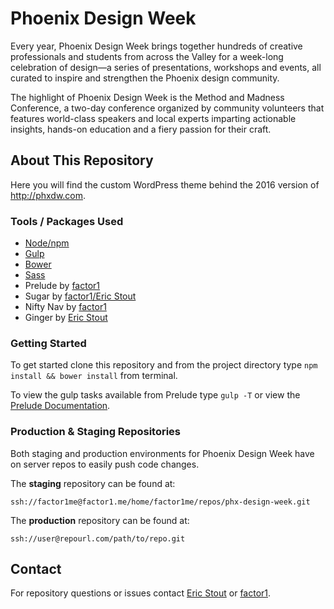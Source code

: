 # Phoenix Design Week
Every year, Phoenix Design Week brings together hundreds of creative professionals
and students from across the Valley for a week-long celebration of design—a series
of presentations, workshops and events, all curated to inspire and strengthen the
Phoenix design community.

The highlight of Phoenix Design Week is the Method and Madness Conference, a
two-day conference organized by community volunteers that features world-class
speakers and local experts imparting actionable insights, hands-on education and
a fiery passion for their craft.

## About This Repository
Here you will find the custom WordPress theme behind the 2016 version of http://phxdw.com.

### Tools / Packages Used
- [Node/npm](http://npmjs.com)
- [Gulp](http://gulpjs.com)
- [Bower](http://bower.io)
- [Sass](http://sass-lang.com/)
- Prelude by [factor1](https://github.com/factor1/Prelude)
- Sugar by [factor1/Eric Stout](https://github.com/erwstout/sugar)
- Nifty Nav by [factor1](https://github.com/factor1/nifty-nav)
- Ginger by [Eric Stout](https://github.com/erwstout/ginger/)

### Getting Started
To get started clone this repository and from the project directory type
`npm install && bower install` from terminal.

To view the gulp tasks available from Prelude type `gulp -T` or view the [Prelude Documentation](https://github.com/factor1/Prelude#readme).

### Production & Staging Repositories
Both staging and production environments for Phoenix Design Week have on server
repos to easily push code changes.

The **staging** repository can be found at:
```
ssh://factor1me@factor1.me/home/factor1me/repos/phx-design-week.git
```
The **production** repository can be found at:
```
ssh://user@repourl.com/path/to/repo.git
```

## Contact
For repository questions or issues contact [Eric Stout](mailto:eric@factor1studios.com) or
[factor1](http://factor1studios.com).
